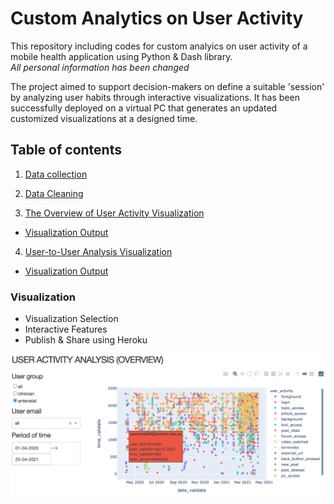 
# Custom Analytics on User Activity
This repository including codes for custom analyics on user activity of a mobile health application using Python & Dash library.  
*All personal information has been changed*  

The project aimed to support decision-makers on define a suitable 'session' by analyzing user habits through interactive visualizations. It has been successfully deployed on a virtual PC that generates an updated customized visualizations at a designed time.



## Table of contents  
1. [Data collection](https://github.com/daoddv/user-activity-analytics/blob/master/01-data-collection/01-data-extraction.py)

2. [Data Cleaning](https://github.com/daoddv/user-activity-analytics/blob/master/02-data-cleaning/02-data-cleaning.ipynb)

3. [The Overview of User Activity Visualization](https://github.com/daoddv/user-activity-analytics/blob/master/03-user-activity-overview/app.py)  
- [Visualization Output ](https://github-user-activity-overview.herokuapp.com/)  

4. [User-to-User Analysis Visualization](https://github.com/daoddv/user-activity-analytics/blob/master/04-user-to-user-analysis/emailcomparison.py)  
- [Visualization Output](https://github-user-to-user.herokuapp.com/)  

### Visualization 
- Visualization Selection
- Interactive Features
- Publish & Share using Heroku  

![image](https://github.com/daoddv/user-activity-analytics/blob/master/03-user-activity-overview/user-activity-analysis-overview.png?raw=true)
